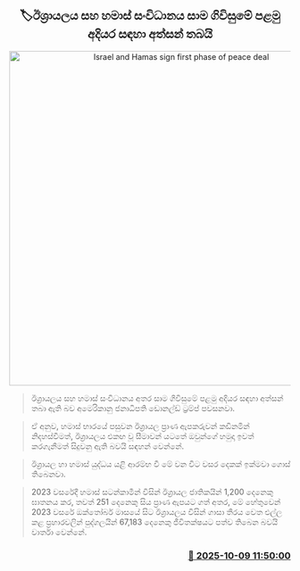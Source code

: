 <p align='center'><b><h2 align='center' title='Israel and Hamas sign first phase of peace deal'>🏷ඊශ්‍රායලය සහ හමාස් සංවිධානය සාම ගිවිසුමේ පළමු අදියර සඳහා අත්සන් තබයි</h2></b></p>
<p align='center'><img src='https://helakuru.sgp1.cdn.digitaloceanspaces.com/esana/images/lib/donald-trump-2025.jpg' width='600' alt='Israel and Hamas sign first phase of peace deal'></p>

> ඊශ්‍රායලය සහ හමාස් සංවිධානය අතර සාම ගිවිසුමේ පළමු අදියර සඳහා අත්සන් තබා ඇති බව අමෙරිකානු ජනාධිපති ඩොනල්ඩ් ට්‍රම්ප් පවසනවා.

> ඒ අනුව, හමාස් භාරයේ පසුවන ඊශ්‍රායල ප්‍රාණ ඇපකරුවන් කඩිනමින් නිදහස්වීමත්, ඊශ්‍රායලය එකඟ වූ සීමාවන් යටතේ ඔවුන්ගේ හමුදා ඉවත් කරගැනීමත් සිදුවනු ඇති බවයි සඳහන් වෙන්නේ.

> ඊශ්‍රායල හා හමාස් යුද්ධය යළි ආරම්භ වී මේ වන විට වසර දෙකක් ඉක්මවා ගොස් තිබෙනවා.

> 2023 වසරේදී හමාස් සටන්කාමීන් විසින් ඊශ්‍රායල ජාතිකයින් 1,200 දෙනෙකු ඝාතනය කර, තවත් 251 දෙනෙකු සිය ප්‍රාණ ඇපයට ගත් අතර, මේ හේතුවෙන් 2023 වසරේ ඔක්තෝබර් මාසයේ සිට ඊශ්‍රායලය විසින් ගාසා තීරය වෙත එල්ල කළ ප්‍රහාරවලින් පුද්ගලයින් 67,183 දෙනෙකු ජීවිතක්ෂයට පත්ව තිබෙන බවයි වාර්තා වෙන්නේ.



<h3 align='right'><a href='https://www.helakuru.lk/esana/p/114333/'>📅 2025-10-09 11:50:00</a></h3>
